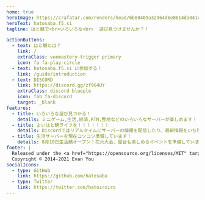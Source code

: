 ```yaml
---
home: true
heroImage: https://crafatar.com/renders/head/6b80409a32964d6e8614da041c5ec185
heroText: hatosaba.f5.si
tagline: はと鯖で<br>いろいろな<br>  遊び見つけませんか？！

actionButtons:
  - text: はと鯖とは？
    link: /
    extraClass: vuemastery-trigger primary
    icon: fa fa-play-circle
  - text: hatosaba.f5.si に参加する！
    link: /guide/introduction
  - text: DISCORD
    link: https://discord.gg/zf9G4UY
    extraClass: discord blueple
    icon: fab fa-discord
    target: _blank
features:
  - title: いろいろな遊び見つかる！
    details: ミニゲーム,生活,経済,RTM,整地などのいろいろなサーバーが楽しめます！
  - title: よいはと鯖ライフを！！！！！！！
    details: Discordではリアルタイムにサーバーの情報を配信したり、最新情報をいち早くゲットできたり、ほかのプレイヤーと交流したりできます。
  - title: 生活サーバーを現在コツコツ準備しています！
    details: 8月10日生活鯖オープン！花火大会、屋台も楽しめるイベントを準備しています！
footer: |
  Released under the <a href="https://opensource.org/licenses/MIT" target="_blank" rel="noopener">MIT License</a><br>
  Copyright © 2014-2021 Evan You
socialIcons:
  - type: GitHub
    link: https://github.com/hatosaba
  - type: Twitter
    link: https://twitter.com/hatoiroiro
---
```


<common-vuemastery-video-modal/>
